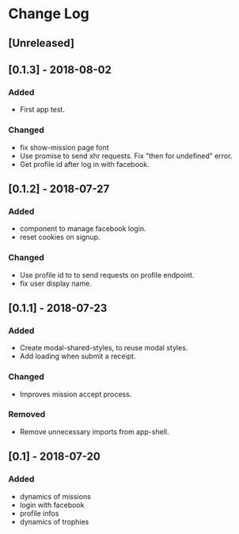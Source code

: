 # Change Log

## [Unreleased]

## [0.1.3] - 2018-08-02
### Added
- First app test.
### Changed
- fix show-mission page font
- Use promise to send xhr requests. Fix "then for undefined" error.
- Get profile id after log in with facebook.

## [0.1.2] - 2018-07-27
### Added
- component to manage facebook login.
- reset cookies on signup.
### Changed
- Use profile id to to send requests on profile endpoint.
- fix user display name.

## [0.1.1] - 2018-07-23
### Added
- Create modal-shared-styles, to reuse modal styles.
- Add loading when submit a receipt.
### Changed
- Improves mission accept process.
### Removed
- Remove unnecessary imports from app-shell.

## [0.1] - 2018-07-20
### Added
- dynamics of missions
- login with facebook
- profile infos
- dynamics of trophies
